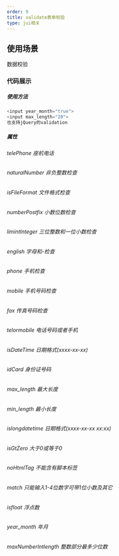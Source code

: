 ```yaml
---
order: 9
title: validate表单校验
type: jui相关
---
```


## 使用场景

数据校验

### 代码展示

##### 使用方法

```js
<input year_month="true">
<input max_length="20">
也支持jQuery的validation
```
##### 属性
###### telePhone 座机电话
###### naturalNumber 非负整数检查
###### isFileFormat 文件格式检查
###### numberPostfix 小数位数检查
###### limintInteger 三位整数和一位小数检查
###### english 字母和-检查
###### phone 手机检查
###### mobile 手机号码检查
###### fax 传真号码检查
###### telormobile 电话号码或者手机
###### isDateTime 日期格式(xxxx-xx-xx)
###### idCard 身份证号码
###### max_length 最大长度
###### min_length 最小长度
###### islongdatetime 日期格式(xxxx-xx-xx xx:xx)
###### isGtZero 大于0或等于0
###### noHtmlTag 不能含有脚本标签
###### match 只能输入1-4位数字可带1位小数及其它
###### isfloat 浮点数
###### year_month 年月
###### maxNumberIntlength 整数部分最多少位数